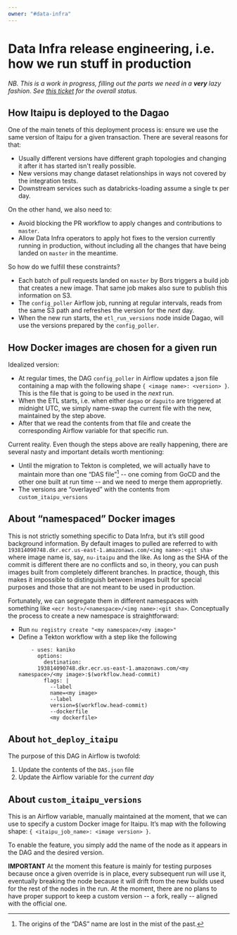 ```yaml
---
owner: "#data-infra"
---
```


# Data Infra release engineering, i.e. how we run stuff in production

_NB. This is a work in progress, filling out the parts we need in a
**very** lazy fashion. See [this ticket][1] for the overall status._

## How Itaipu is deployed to the Dagao

One of the main tenets of this deployment process is: ensure we use
the same version of Itaipu for a given transaction. There are several
reasons for that:

  * Usually different versions have different graph topologies and
    changing it after it has started isn't really possible.
  * New versions may change dataset relationships in ways not covered
    by the integration tests.
  * Downstream services such as databricks-loading assume a single tx
    per day.

On the other hand, we also need to:

  * Avoid blocking the PR workflow to apply changes and contributions
    to `master`.
  * Allow Data Infra operators to apply hot fixes to the version
    currently running in production, without including all the changes
    that have being landed on `master` in the meantime.

So how do we fulfill these constraints?

  * Each batch of pull requests landed on `master` by Bors triggers a
    build job that creates a new image. That same job makes also sure
    to publish this information on S3.
  * The `config_poller` Airflow job, running at regular intervals,
    reads from the same S3 path and refreshes the version for the
    _next_ day.
  * When the new run starts, the `etl_run_versions` node inside Dagao,
    will use the versions prepared by the `config_poller`.

## How Docker images are chosen for a given run

Idealized version:

  * At regular times, the DAG `config_poller` in Airflow updates a
    json file containing a map with the following shape `{ <image
    name>: <version> }`. This is the file that is going to be used in
    the _next_ run.
  * When the ETL starts, i.e. when either `dagao` or `daguito` are
    triggered at midnight UTC, we simply name-swap the current file
    with the new, maintained by the step above.
  * After that we read the contents from that file and create the
    corresponding Airflow variable for that specific run.

Current reality. Even though the steps above are really happening,
there are several nasty and important details worth mentioning:

  * Until the migration to Tekton is completed, we will actually have
    to maintain more than one “DAS file”[^1] -- one coming from GoCD
    and the other one built at run time -- and we need to merge them
    approprietly.
  * The versions are “overlayed” with the contents from
    `custom_itaipu_versions`


## About “namespaced” Docker images

This is not strictly something specific to Data Infra, but it’s still
good background information. By default images to pulled are referred
to with `193814090748.dkr.ecr.us-east-1.amazonaws.com/<img name>:<git sha>`
where image name is, say, `nu-itaipu` and the like. As long as the SHA
of the commit is different there are no conflicts and so, in theory,
you can push images built from completely different branches. In
practice, though, this makes it impossible to distinguish between images
built for special purposes and those that are not meant to be used in
production.

Fortunately, we can segregate them in different namespaces with
something like `<ecr host>/<namespace>/<img name>:<git sha>`.
Conceptually the process to create a new namespace is straightforward:

  * Run `nu registry create "<my namespace>/<my image>"`
  * Define a Tekton workflow with a step like the following
    ```
        - uses: kaniko
          options:
            destination:
          193814090748.dkr.ecr.us-east-1.amazonaws.com/<my namespace>/<my image>:$(workflow.head-commit)
            flags: |
              --label
              name=<my image>
              --label
              version=$(workflow.head-commit)
              --dockerfile
              <my dockerfile>
    ```

## About `hot_deploy_itaipu`

The purpose of this DAG in Airflow is twofold:

1. Update the contents of the `DAS.json` file
2. Update the Airflow variable for the _current day_


## About `custom_itaipu_versions`

This is an Airflow variable, manually maintained at the moment, that
we can use to specify a custom Docker image for Itaipu. It’s map with
the following shape: `{ <itaipu_job_name>: <image version> }`.

To enable the feature, you simply add the name of the node as it
appears in the DAG and the desired version.

**IMPORTANT** At the moment this feature is mainly for testing
purposes because once a given override is in place, every subsequent
run will use it, eventually breaking the node because it will drift
from the new builds used for the rest of the nodes in the run. At the
moment, there are no plans to have proper support to keep a custom
version -- a fork, really -- aligned with the official one.

[1]: https://nubank.atlassian.net/browse/DIEP-2330

[^1]: The origins of the “DAS” name are lost in the mist of the past.
